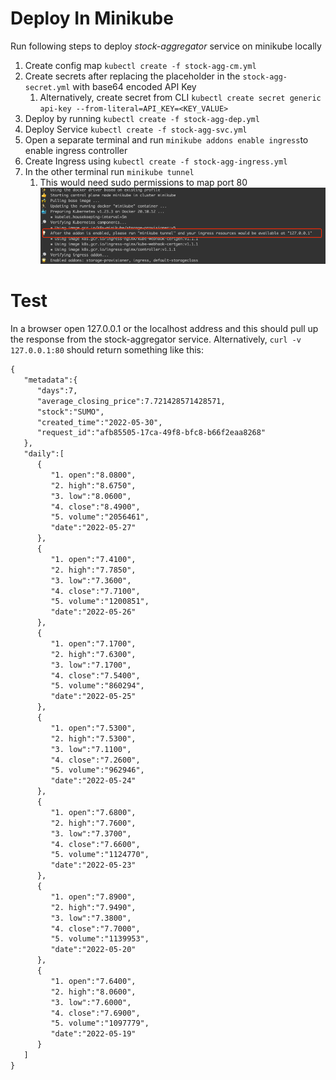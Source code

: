 # Deploy In Minikube
Run following steps to deploy _stock-aggregator_ service on minikube locally 
1. Create config map `kubectl create -f stock-agg-cm.yml`
2. Create secrets after replacing the placeholder in the `stock-agg-secret.yml` with base64 encoded API Key 
   1. Alternatively, create secret from CLI `kubectl create secret generic api-key --from-literal=API_KEY=<KEY_VALUE>`
3. Deploy by running `kubectl create -f stock-agg-dep.yml`
4. Deploy Service `kubectl create -f stock-agg-svc.yml`
5. Open a separate terminal and run `minikube addons enable ingress`to enable ingress controller
6. Create Ingress using `kubectl create -f stock-agg-ingress.yml`
7. In the other terminal run `minikube tunnel`
   1. This would need sudo permissions to map port 80
      ![img.png](img.png)

# Test
In a browser open 127.0.0.1 or the localhost address and this should pull up the response from the stock-aggregator service. Alternatively,
`curl -v 127.0.0.1:80` should return something like this:
```dtd
{
   "metadata":{
      "days":7,
      "average_closing_price":7.721428571428571,
      "stock":"SUMO",
      "created_time":"2022-05-30",
      "request_id":"afb85505-17ca-49f8-bfc8-b66f2eaa8268"
   },
   "daily":[
      {
         "1. open":"8.0800",
         "2. high":"8.6750",
         "3. low":"8.0600",
         "4. close":"8.4900",
         "5. volume":"2056461",
         "date":"2022-05-27"
      },
      {
         "1. open":"7.4100",
         "2. high":"7.7850",
         "3. low":"7.3600",
         "4. close":"7.7100",
         "5. volume":"1200851",
         "date":"2022-05-26"
      },
      {
         "1. open":"7.1700",
         "2. high":"7.6300",
         "3. low":"7.1700",
         "4. close":"7.5400",
         "5. volume":"860294",
         "date":"2022-05-25"
      },
      {
         "1. open":"7.5300",
         "2. high":"7.5300",
         "3. low":"7.1100",
         "4. close":"7.2600",
         "5. volume":"962946",
         "date":"2022-05-24"
      },
      {
         "1. open":"7.6800",
         "2. high":"7.7600",
         "3. low":"7.3700",
         "4. close":"7.6600",
         "5. volume":"1124770",
         "date":"2022-05-23"
      },
      {
         "1. open":"7.8900",
         "2. high":"7.9490",
         "3. low":"7.3800",
         "4. close":"7.7000",
         "5. volume":"1139953",
         "date":"2022-05-20"
      },
      {
         "1. open":"7.6400",
         "2. high":"8.0600",
         "3. low":"7.6000",
         "4. close":"7.6900",
         "5. volume":"1097779",
         "date":"2022-05-19"
      }
   ]
}
```
